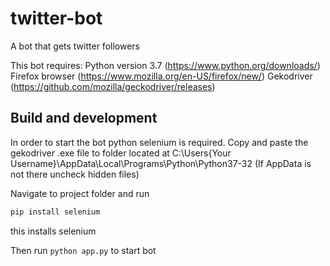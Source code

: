 # twitter-bot
A bot that gets twitter followers

This bot requires:
Python version 3.7 (https://www.python.org/downloads/)
Firefox browser (https://www.mozilla.org/en-US/firefox/new/)
Gekodriver (https://github.com/mozilla/geckodriver/releases)

## Build and development
In order to start the bot python selenium is required. Copy and paste the gekodriver .exe file to folder located at C:\Users\{Your Username}\AppData\Local\Programs\Python\Python37-32 (If AppData is not there uncheck hidden files)

Navigate to project folder and run
```bash
pip install selenium
```
this installs selenium

Then run `python app.py` to start bot
